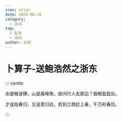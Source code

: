 ```yaml
---
icon: alias
date: 2024-06-10
category:
  - 诗词
tag:
  - 赵宋
  - 诗词
author: 王观
---
```


# 卜算子-送鲍浩然之浙东

<!-- more -->




::: center 

水是眼波横，山是眉峰聚。欲问行人去那边？眉眼盈盈处。

才送始春归，又送君归去。若到江南赶上春，千万和春住。

:::